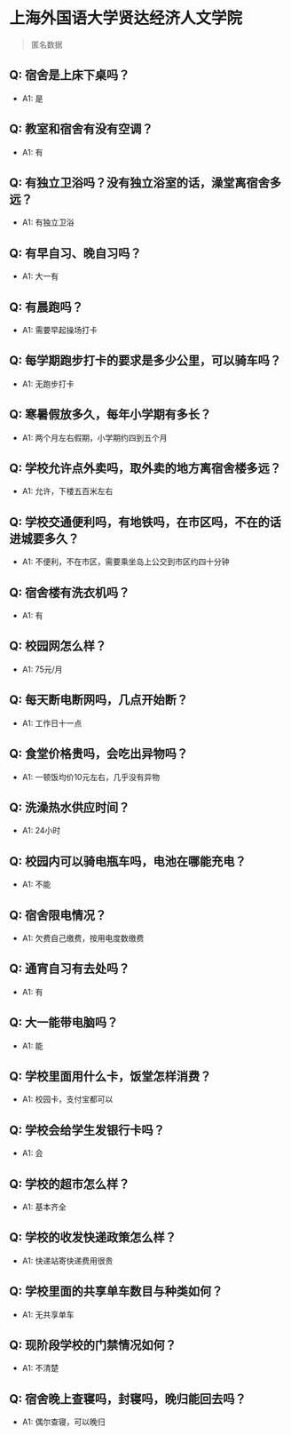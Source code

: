 # 上海外国语大学贤达经济人文学院
> 匿名数据
## Q: 宿舍是上床下桌吗？
- A1: 是
## Q: 教室和宿舍有没有空调？
- A1: 有
## Q: 有独立卫浴吗？没有独立浴室的话，澡堂离宿舍多远？
- A1: 有独立卫浴
## Q: 有早自习、晚自习吗？
- A1: 大一有
## Q: 有晨跑吗？
- A1: 需要早起操场打卡
## Q: 每学期跑步打卡的要求是多少公里，可以骑车吗？
- A1: 无跑步打卡
## Q: 寒暑假放多久，每年小学期有多长？
- A1: 两个月左右假期，小学期约四到五个月
## Q: 学校允许点外卖吗，取外卖的地方离宿舍楼多远？
- A1: 允许，下楼五百米左右
## Q: 学校交通便利吗，有地铁吗，在市区吗，不在的话进城要多久？
- A1: 不便利，不在市区，需要乘坐岛上公交到市区约四十分钟
## Q: 宿舍楼有洗衣机吗？
- A1: 有
## Q: 校园网怎么样？
- A1: 75元/月
## Q: 每天断电断网吗，几点开始断？
- A1: 工作日十一点
## Q: 食堂价格贵吗，会吃出异物吗？
- A1: 一顿饭均价10元左右，几乎没有异物
## Q: 洗澡热水供应时间？
- A1: 24小时
## Q: 校园内可以骑电瓶车吗，电池在哪能充电？
- A1: 不能
## Q: 宿舍限电情况？
- A1: 欠费自己缴费，按用电度数缴费
## Q: 通宵自习有去处吗？
- A1: 有
## Q: 大一能带电脑吗？
- A1: 能
## Q: 学校里面用什么卡，饭堂怎样消费？
- A1: 校园卡，支付宝都可以
## Q: 学校会给学生发银行卡吗？
- A1: 会
## Q: 学校的超市怎么样？
- A1: 基本齐全
## Q: 学校的收发快递政策怎么样？
- A1: 快递站寄快递费用很贵
## Q: 学校里面的共享单车数目与种类如何？
- A1: 无共享单车
## Q: 现阶段学校的门禁情况如何？
- A1: 不清楚
## Q: 宿舍晚上查寝吗，封寝吗，晚归能回去吗？
- A1: 偶尔查寝，可以晚归